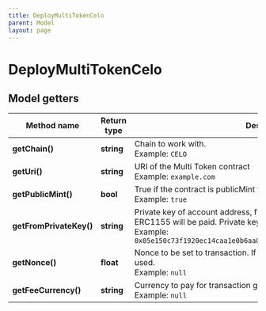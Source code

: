 ```yaml
---
title: DeployMultiTokenCelo
parent: Model
layout: page
---
```


# DeployMultiTokenCelo

## Model getters

Method name | Return type | Description | Notes
------------ | ------------- | ------------- | -------------
**getChain()** | **string** | Chain to work with. <br>Example: `CELO` |
**getUri()** | **string** | URI of the Multi Token contract <br>Example: `example.com` |
**getPublicMint()** | **bool** | True if the contract is publicMint type <br>Example: `true` | [optional]
**getFromPrivateKey()** | **string** | Private key of account address, from which gas for deployment of ERC1155 will be paid. Private key, or signature Id must be present. <br>Example: `0x05e150c73f1920ec14caa1e0b6aa09940899678051a78542840c2668ce5080c2` |
**getNonce()** | **float** | Nonce to be set to transaction. If not present, last known nonce will be used. <br>Example: `null` | [optional]
**getFeeCurrency()** | **string** | Currency to pay for transaction gas <br>Example: `null` |

